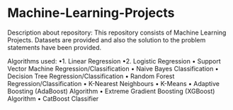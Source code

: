 # Machine-Learning-Projects


Description about repository:
This repository consists of  Machine Learning Projects. Datasets are provided and also the solution to the problem statements have been provided.

Algorithms used:
•1. Linear Regression
•2. Logistic Regression
• Support Vector Machine Regression/Classification
• Naive Bayes Classification
• Decision Tree Regression/Classification
• Random Forest Regression/Classification
• K-Nearest Neighbours
• K-Means
• Adaptive Boosting (AdaBoost) Algorithm
• Extreme Gradient Boosting (XGBoost) Algorithm
• CatBoost Classifier

